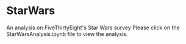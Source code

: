 # StarWars
An analysis on FiveThirtyEight's Star Wars survey
Please click on the StarWarsAnalysis.ipynb file to view the analysis.

